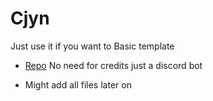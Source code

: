 # Cjyn
Just use it if you want to
Basic template
- [Repo](https://github.com/fluffyair/Cjyn/)
No need for credits just a discord bot

+ Might add all files later on
